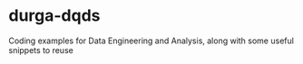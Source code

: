 # durga-dqds
 Coding examples for Data Engineering and Analysis, along with some useful snippets to reuse
